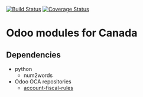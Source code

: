 [![Build Status](https://travis-ci.org/OCA/canada.svg?branch=8.0)](https://travis-ci.org/OCA/canada)
[![Coverage Status](https://img.shields.io/coveralls/OCA/canada.svg)](https://coveralls.io/r/OCA/canada?branch=8.0)

Odoo modules for Canada
=======================

Dependencies
------------
* python
     * num2words
* Odoo OCA repositories
     * [account-fiscal-rules](https://github.com/OCA/account-fiscal-rules)
